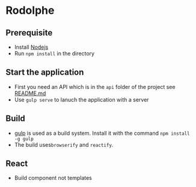 Rodolphe
=====================

## Prerequisite

- Install [Nodejs](http://nodejs.org/)
- Run `npm install` in the directory

## Start the application

- First you need an API which is in the `api` folder of the project see [README.md](https://github.com/KleeGroup/rodolphe)
- Use `gulp serve` to lanuch the application with a server

## Build
- [gulp](http://gulpjs.com/) is used as a build system. Install it with the command `npm install -g gulp`
- The build uses`browserify` and `reactify`.




## React

- Build component not templates
